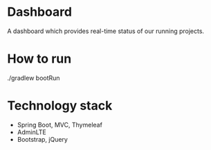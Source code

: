 # Dashboard
A dashboard which provides real-time status of our running projects.

# How to run
./gradlew bootRun

# Technology stack
* Spring Boot, MVC, Thymeleaf
* AdminLTE
* Bootstrap, jQuery